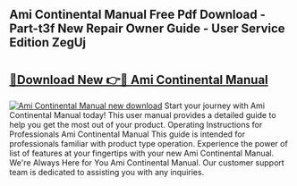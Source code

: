 ## Ami Continental Manual Free Pdf Download - Part-t3f New Repair Owner Guide - User Service Edition ZegUj

# <h2><a href="http://bc79227.oget.top/?id=Ami+Continental+Manual">🔗Download New 👉🔴 Ami Continental Manual</a></h2>

[![Ami Continental Manual new download](https://i.imgur.com/5g1atiW.png)](http://bc79227.oget.top/?id=Ami+Continental+Manual)
Start your journey with Ami Continental Manual today! This user manual provides a detailed guide to help you get the most out of your product. Operating Instructions for Professionals Ami Continental Manual This guide is intended for professionals familiar with product type operation. Experience the power of list of features at your fingertips with your new Ami Continental Manual. We're Always Here for You Ami Continental Manual. Our customer support team is dedicated to assisting you with any inquiries.
